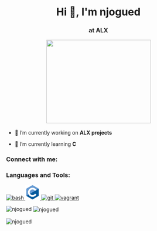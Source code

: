  <h1 align="center">Hi 👋, I'm njogued</h1>
<h3 align="center">at ALX</h3>
<div id="header" align="center">
<img src="https://media.giphy.com/media/OVtqvymKkkcTu/giphy.gif" width="285" height="227"/>
</div>

- 🔭 I’m currently working on **ALX projects**

- 🌱 I’m currently learning **C**

<h3 align="left">Connect with me:</h3>
<p align="left">
</p>

<h3 align="left">Languages and Tools:</h3>
<p align="left"> <a href="https://www.gnu.org/software/bash/" target="_blank" rel="noreferrer"> <img src="https://www.vectorlogo.zone/logos/gnu_bash/gnu_bash-icon.svg" alt="bash" width="40" height="40"/> </a> <a href="https://www.cprogramming.com/" target="_blank" rel="noreferrer"> <img src="https://raw.githubusercontent.com/devicons/devicon/master/icons/c/c-original.svg" alt="c" width="40" height="40"/> </a> <a href="https://git-scm.com/" target="_blank" rel="noreferrer"> <img src="https://www.vectorlogo.zone/logos/git-scm/git-scm-icon.svg" alt="git" width="40" height="40"/> </a> <a href="https://www.vagrantup.com/" target="_blank" rel="noreferrer"> <img src="https://www.vectorlogo.zone/logos/vagrantup/vagrantup-icon.svg" alt="vagrant" width="40" height="40"/> </a> </p>

<p><img align="left" src="https://github-readme-stats.vercel.app/api/top-langs?username=njogued&show_icons=true&locale=en&layout=compact" alt="njogued" /></p>

<p>&nbsp;<img align="center" src="https://github-readme-stats.vercel.app/api?username=njogued&show_icons=true&locale=en" alt="njogued" /></p>

<p><img align="center" src="https://github-readme-streak-stats.herokuapp.com/?user=njogued&" alt="njogued" /></p>

